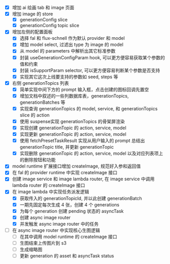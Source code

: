 - [x] 增加 ai 绘画 tab 和 image 页面
- [x] 增加 image 的 store
  - [x] generationConfig slice
  - [x] generationConfig topic slice
- [x] 增加左侧的配置面板
  - [x] 选择 fal 和 flux-schnell 作为默认 provider 和 model
  - [x] 增加 model select, 过滤出 type 为 image 的 model
  - [x] 从 model 的 parameters 中解析出其它标准参数
  - [x] 封装 useGenerationConfigParam hook, 可以更方便容易获取某个参数的值和约束
  - [x] 封装 isSupportParam selector, 可以更方便容易判断某个参数是否支持
  - [x] 实现其它这次上线要支持的参数如 seed, steps 等
- [x] 右侧 generationTopics 列表
  - [x] 简单实现中间下方的 prompt 输入框，点击创建的图标回调先置空
  - [x] 增加文档中叙述的一些列数据库表，generationTopics, generationBatches 等
  - [x] 实现查询 generationTopics 的 model, service, 和 generationTopics slice 的 action
  - [x] 使用 suspense实现 generationTopics 的骨架屏渲染
  - [x] 实现创建 generationTopic 的 action, service, model
  - [x] 实现更新 generationTopic 的 action, service, model
  - [x] 使用 fetchPresetTaskResult 实现从用户输入的 prompt 总结出 generationTopic title, 并更新 generationTopic
  - [x] 实现删除 generationTopic 的 action, service, model 以及对应列表项上的删除按钮和功能
- [x] model runtime 扩展接口增加 createImage, 规范好入参和返回值
- [x] 在 fal 的 provider runtime 中实现 createImage 接口
- [x] 创建 image service 和 image lambda router, 在 image service 中调用 lambda router 的 createImage 接口
- [x] 在 image lambda 中实现任务派发逻辑
  - [x] 获取传入的 generationTopicId, 并以此创建 generationBatch
  - [x] 一期先固定每次生成 4 张，创建 4 个 generations
  - [x] 为每个 generation 创建 pending 状态的 asyncTask
  - [x] 创建 async image router
  - [x] 并发触发 async image router 中的任务
- [ ] 在 async image router 中实现核心生图逻辑
  - [ ] 在其中调用 model runtime 的 createImage 接口
  - [ ] 生图结束上传图片到 s3
  - [ ] 生成缩略图
  - [ ] 更新 generation 的 asset 和 asyncTask status
